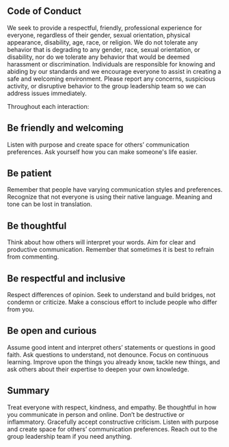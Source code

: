 Code of Conduct
---------------
We seek to provide a respectful, friendly, professional experience for everyone, regardless of their gender, sexual orientation, physical appearance, disability, age, race, or religion. 
We do not tolerate any behavior that is degrading to any gender, race, sexual orientation, or disability, nor do we tolerate any behavior that would be deemed harassment or discrimination.
Individuals are responsible for knowing and abiding by our standards and we encourage everyone to assist in creating a safe and welcoming environment. Please report any concerns,
suspicious activity, or disruptive behavior to the group leadership team so we can address issues immediately.

Throughout each interaction:

Be friendly and welcoming
-------------------------
Listen with purpose and create space for others’ communication preferences.
Ask yourself how you can make someone's life easier.

Be patient
----------
Remember that people have varying communication styles and preferences.
Recognize that not everyone is using their native language. Meaning and tone can be lost in translation.

Be thoughtful
-------------
Think about how others will interpret your words. Aim for clear and productive communication.
Remember that sometimes it is best to refrain from commenting.

Be respectful and inclusive
---------------------------
Respect differences of opinion.
Seek to understand and build bridges, not condemn or criticize.
Make a conscious effort to include people who differ from you.

Be open and curious
-------------------
Assume good intent and interpret others’ statements or questions in good faith.
Ask questions to understand, not denounce.
Focus on continuous learning. Improve upon the things you already know, tackle new things, and ask others about their expertise to deepen your own knowledge.

Summary
-------
Treat everyone with respect, kindness, and empathy.
Be thoughtful in how you communicate in person and online.
Don’t be destructive or inflammatory.
Gracefully accept constructive criticism.
Listen with purpose and create space for others’ communication preferences.
Reach out to the group leadership team if you need anything.

